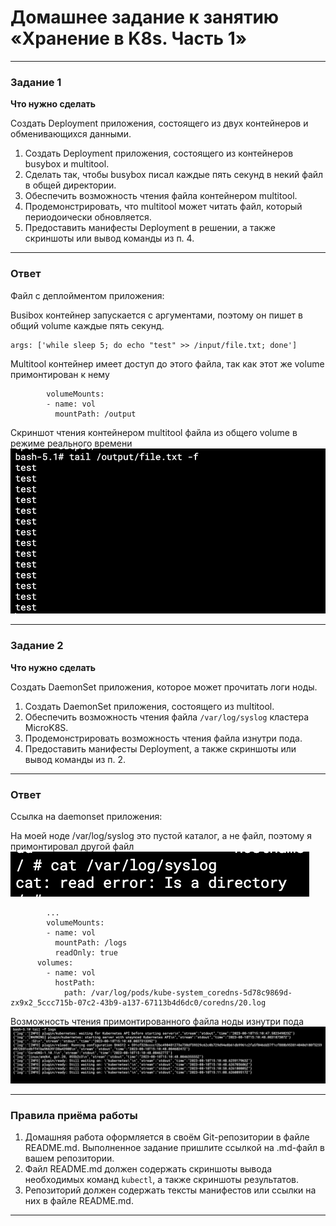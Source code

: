 # Домашнее задание к занятию «Хранение в K8s. Часть 1»

------

### Задание 1 

**Что нужно сделать**

Создать Deployment приложения, состоящего из двух контейнеров и обменивающихся данными.

1. Создать Deployment приложения, состоящего из контейнеров busybox и multitool.
2. Сделать так, чтобы busybox писал каждые пять секунд в некий файл в общей директории.
3. Обеспечить возможность чтения файла контейнером multitool.
4. Продемонстрировать, что multitool может читать файл, который периодоически обновляется.
5. Предоставить манифесты Deployment в решении, а также скриншоты или вывод команды из п. 4.

------

### Ответ

Файл с деплойментом приложения:

Busibox контейнер запускается с аргументами, поэтому он пишет в общий volume каждые пять секунд.

```
args: ['while sleep 5; do echo "test" >> /input/file.txt; done']
```

Multitool контейнер имеет доступ до этого файла, так как этот же volume примонтирован к нему 

```
        volumeMounts:
        - name: vol
          mountPath: /output
```

Скриншот чтения контейнером multitool файла из общего volume в режиме реального времени
![Alt text](image.png)

------

### Задание 2

**Что нужно сделать**

Создать DaemonSet приложения, которое может прочитать логи ноды.

1. Создать DaemonSet приложения, состоящего из multitool.
2. Обеспечить возможность чтения файла `/var/log/syslog` кластера MicroK8S.
3. Продемонстрировать возможность чтения файла изнутри пода.
4. Предоставить манифесты Deployment, а также скриншоты или вывод команды из п. 2.

------

### Ответ

Ссылка на daemonset приложения:

На моей ноде /var/log/syslog это пустой каталог, а не файл, поэтому я примонтировал другой файл
![Alt text](image-1.png)

```
        ...
        volumeMounts:
        - name: vol
          mountPath: /logs
          readOnly: true
      volumes:
        - name: vol
          hostPath:
            path: /var/log/pods/kube-system_coredns-5d78c9869d-zx9x2_5ccc715b-07c2-43b9-a137-67113b4d6dc0/coredns/20.log
```


Возможность чтения примонтированного файла ноды изнутри пода
![Alt text](image-2.png)

------

### Правила приёма работы

1. Домашняя работа оформляется в своём Git-репозитории в файле README.md. Выполненное задание пришлите ссылкой на .md-файл в вашем репозитории.
2. Файл README.md должен содержать скриншоты вывода необходимых команд `kubectl`, а также скриншоты результатов.
3. Репозиторий должен содержать тексты манифестов или ссылки на них в файле README.md.

------